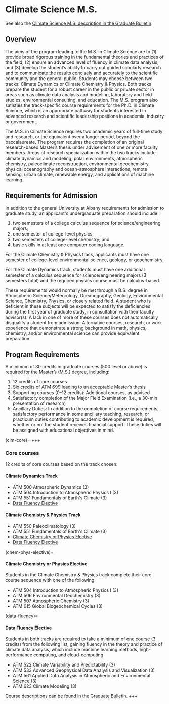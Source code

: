 # Climate Science M.S.

See also the [Climate Science M.S. description in the Graduate Bulletin](https://www.albany.edu/graduate-bulletin/climate-science-ms.php).

## Overview

The aims of the program leading to the M.S. in Climate Science are to (1) provide broad rigorous training in the fundamental theories and practices of the field, (2) ensure an advanced level of fluency in climate data analysis, and (3) develop the student’s ability to carry out guided scholarly research and to communicate the results concisely and accurately to the scientific community and the general public. Students may choose between two tracks: Climate Dynamics or Climate Chemistry & Physics. Both tracks prepare the student for a robust career in the public or private sector in areas such as climate data analysis and modeling, laboratory and field studies, environmental consulting, and education. The M.S. program also satisfies the track-specific course requirements for the Ph.D. in Climate Science, which is an appropriate pathway for students interested in advanced research and scientific leadership positions in academia, industry or government.

The M.S. in Climate Science requires two academic years of full-time study and research, or the equivalent over a longer period, beyond the baccalaureate. The program requires the completion of an original research-based Master’s thesis under advisement of one or more faculty members. Areas of research specialization within the two tracks include climate dynamics and modeling, polar environments, atmospheric chemistry, paleoclimate reconstruction, environmental geochemistry, physical oceanography and ocean-atmosphere interactions, remote sensing, urban climate, renewable energy, and applications of machine learning.

## Requirements for Admission

In addition to the general University at Albany requirements for admission to graduate study, an applicant's undergraduate preparation should include:

1. two semesters of a college calculus sequence for science/engineering majors;
2. one semester of college-level physics;
3. two semesters of college-level chemistry; and
4. basic skills in at least one computer coding language.

For the Climate Chemistry & Physics track, applicants must have one semester of college-level environmental science, geology, or geochemistry.

For the Climate Dynamics track, students must have one additional semester of a calculus sequence for science/engineering majors (3 semesters total) and the required physics course must be calculus-based.

These requirements would normally be met through a B.S. degree in Atmospheric Science/Meteorology, Oceanography, Geology, Environmental Science, Chemistry, Physics, or closely related field. A student who is deficient in these subjects will be expected to satisfy the deficiencies during the first year of graduate study, in consultation with their faculty advisor(s). A lack in one of more of these courses does not automatically disqualify a student from admission. Alternative courses, research, or work experience that demonstrate a strong background in math, physics, chemistry, and/or environmental science can provide equivalent preparation.

## Program Requirements

A minimum of 30 credits in graduate courses (500 level or above) is required for the Master’s (M.S.) degree, including:

1. 12 credits of core courses
2. Six credits of ATM 699 leading to an acceptable Master’s thesis
3. Supporting courses (0–12 credits): Additional courses, as advised
4. Satisfactory completion of the Major Field Examination (i.e., a 30-min presentation of research)
5. Ancillary Duties: In addition to the completion of course requirements, satisfactory performance in some ancillary teaching, research, or practicum duties contributing to academic development is required, whether or not the student receives financial support. These duties will be assigned with educational objectives in mind.

(clm-core)=
+++
### Core courses
12 credits of core courses based on the track chosen:

#### Climate Dynamics Track
- ATM 500 Atmospheric Dynamics (3)
- ATM 504 Introduction to Atmospheric Physics I (3)
- ATM 551 Fundamentals of Earth's Climate (3)
- [Data Fluency Elective](#data-fluency)
  
  
#### Climate Chemistry & Physics Track
- ATM 550 Paleoclimatology (3)
- ATM 551 Fundamentals of Earth's Climate (3)
- [Climate Chemistry or Physics Elective](#chem-phys-elective)
- [Data Fluency Elective](#data-fluency)
  
(chem-phys-elective)=
#### Climate Chemistry or Physics Elective
Students in the Climate Chemistry & Physics track complete their core course sequence with one of the following:
- ATM 504 Introduction to Atmospheric Physics I (3)
- ATM 506 Environmental Geochemistry (3)
- ATM 507 Atmospheric Chemistry (3)
- ATM 615 Global Biogeochemical Cycles (3)

(data-fluency)=  
#### Data Fluency Elective
Students in both tracks are required to take a minimum of one course (3 credits) from the following list, gaining fluency in the theory and practice of climate data analysis, which include machine learning methods, high-performance computing, and cloud-computing.

- ATM 522 Climate Variability and Predictability (3)
- ATM 533 Advanced Geophysical Data Analysis and Visualization (3)
- ATM 561 Applied Data Analysis in Atmospheric and Environmental Science (3)
- ATM 623 Climate Modeling (3)

Course descriptions can be found in the [Graduate Bulletin](https://www.albany.edu/graduate-bulletin/atmospheric-science-courses.php).
+++

```{include} ms-thesis.md
```
